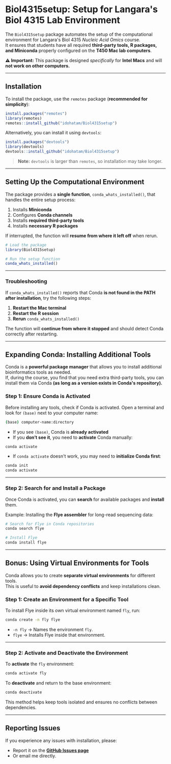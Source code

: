 # **Biol4315setup: Setup for Langara's Biol 4315 Lab Environment**

The `Biol4315setup` package automates the setup of the computational environment for Langara's Biol 4315 *Nucleic Acid Omics* course.  
It ensures that students have all required **third-party tools, R packages, and Miniconda** properly configured on the **T450 Mac lab computers**.  

**⚠️ Important:** This package is designed _specifically_ for **Intel Macs** and will **not work on other computers.**  

---

## **Installation**  

To install the package, use the `remotes` package (**recommended for simplicity**):  

```r
install.packages("remotes")
library(remotes)
remotes::install_github("idohatam/Biol4315setup")
```

Alternatively, you can install it using `devtools`:  

```r
install.packages("devtools")
library(devtools)
devtools::install_github("idohatam/Biol4315setup")
```

>**Note:** `devtools` is larger than `remotes`, so installation may take longer.

---

## **Setting Up the Computational Environment**  

The package provides a **single function**, `conda_whats_installed()`, that handles the entire setup process:  

1. Installs **Miniconda**  
2. Configures **Conda channels**  
3. Installs **required third-party tools**  
4. Installs **necessary R packages**  

If interrupted, the function will **resume from where it left off** when rerun.  

```r
# Load the package
library(Biol4315setup)

# Run the setup function
conda_whats_installed()
```

---

### **Troubleshooting**  

If `conda_whats_installed()` reports that Conda **is not found in the PATH after installation**, try the following steps:  

1. **Restart the Mac terminal**  
2. **Restart the R session**  
3. **Rerun** `conda_whats_installed()`  

The function will **continue from where it stopped** and should detect Conda correctly after restarting.  

---

## **Expanding Conda: Installing Additional Tools**  

Conda is a **powerful package manager** that allows you to install additional bioinformatics tools as needed.  
If, during the course, you find that you need extra third-party tools, you can install them via Conda **(as long as a version exists in Conda's repository).**  

### **Step 1: Ensure Conda is Activated**  

Before installing any tools, check if Conda is activated. Open a terminal and look for `(base)` next to your computer name:  

```bash
(base) computer-name:directory
```

- If you see `(base)`, Conda is **already activated**
- If you **don’t see it**, you need to **activate** Conda manually:  

```bash
conda activate
```

- If `conda activate` doesn't work, you may need to **initialize Conda first**:  

```bash
conda init
conda activate
```

---

### **Step 2: Search for and Install a Package**  

Once Conda is activated, you can **search** for available packages and **install** them.  

Example: Installing the **Flye assembler** for long-read sequencing data:  

```bash
# Search for Flye in Conda repositories
conda search flye

# Install Flye
conda install flye
```

---

## **Bonus: Using Virtual Environments for Tools**  

Conda allows you to create **separate virtual environments** for different tools.  
This is useful to **avoid dependency conflicts** and keep installations clean.  

### **Step 1: Create an Environment for a Specific Tool**  

To install Flye inside its own virtual environment named `fly`, run:  

```bash
conda create -n fly flye
```

- `-n fly` → Names the environment `fly`.  
- `flye` → Installs Flye inside that environment.  

---

### **Step 2: Activate and Deactivate the Environment**  

To **activate** the `fly` environment:  

```bash
conda activate fly
```

To **deactivate** and return to the base environment:  

```bash
conda deactivate
```

This method helps keep tools isolated and ensures no conflicts between dependencies.  

---

## **Reporting Issues**  

If you experience any issues with installation, please:  

- Report it on the **[GitHub Issues page](https://github.com/idohatam/Biol4315setup/issues)**  
- Or email me directly.  